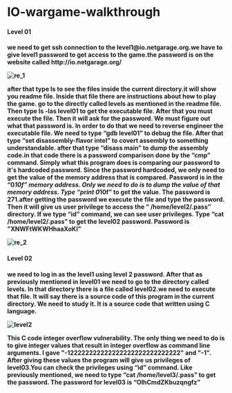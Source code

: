 # IO-wargame-walkthrough

<h4>Level 01<h4>
  we need to get ssh connection to the level1@io.netgarage.org.we have to give level1 password to get access to the game.the password is on the website called http://io.netgarage.org/ 
  
  
![re_1](https://user-images.githubusercontent.com/22831322/76156425-66d05b00-6120-11ea-97f4-2523f6d4e235.PNG)

after that type ls to see the files inside the current directory.it will show you readme file. Inside that file there are instructions about how to play the game.
go to the directly called levels as mentioned in the readme file. Then type ls -las level01 to get the executable file. After that you must execute the file. Then it will ask for the password. We must figure out what that password is. In order to do that we need to reverse engineer the executable file. We need to type “gdb level01” to debug the file. After that type “set disassembly-flavor intel” to covert assembly to something understandable. after that type “disass main” to dump the assembly code.in that code there is a password comparison done by the “cmp” command. Simply what this program does is comparing our password to it's hardcoded password. Since the password hardcoded, we only need to get the value of the memory address that is compared. Password is in the “0*10f” memory address. Only we need to do is to dump the value of that memory address. Type “print 0*10f” to get the value. The password is 271.after getting the password we execute the file and type the password. Then it will give us user privilege to access the “ /home/level2/.pass” directory. If we type “id” command, we can see user privileges. Type “cat /home/level2/.pass” to get the level02 password. Password is "XNWFtWKWHhaaXoKI"

![re_2](https://user-images.githubusercontent.com/22831322/76156663-887f1180-6123-11ea-9097-e7c741c578d0.PNG)


<h4>Level 02<h4>
  
we need to log in as the level1 using level 2 password. After that as previously mentioned in level01 we need to go to the directory called levels. In that directory there is a file called level02.we need to execute that file. It will say there is a source code of this program in the current directory. We need to study it. It is a source code that written using C language.

![level2](https://user-images.githubusercontent.com/22831322/76156787-42c34880-6125-11ea-9fe4-b58bf48c4546.PNG)
  
This C code integer overflow vulnerability. The only thing we need to do is to give integer values that result in integer overflow as command line arguments. I gave "-122222222222222222222222222222" and "-1". After giving these values the program will give us privileges of level03.You can check the privileges using “id” command. Like previously mentioned, we need to type “cat /home/level3/.pass” to get the password. The password for level03 is “OlhCmdZKbuzqngfz”
